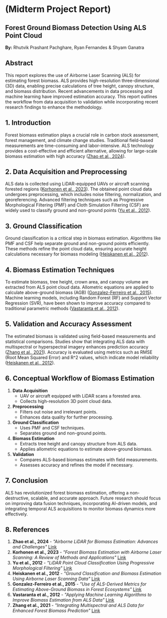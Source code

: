 # (Midterm Project Report)

## Forest Ground Biomass Detection Using ALS Point Cloud

**By:** Rhutvik Prashant Pachghare, Ryan Fernandes & Shyam Ganatra

## Abstract
This report explores the use of Airborne Laser Scanning (ALS) for estimating forest biomass. ALS provides high-resolution three-dimensional (3D) data, enabling precise calculations of tree height, canopy structure, and biomass distribution. Recent advancements in data processing and machine learning have improved estimation accuracy. This report outlines the workflow from data acquisition to validation while incorporating recent research findings to enhance the methodology.

## 1. Introduction
Forest biomass estimation plays a crucial role in carbon stock assessment, forest management, and climate change studies. Traditional field-based measurements are time-consuming and labor-intensive. ALS technology provides a cost-effective and efficient alternative, allowing for large-scale biomass estimation with high accuracy ([Zhao et al., 2024](https://www.sciencedirect.com/science/article/pii/S1470160X24009749)).

## 2. Data Acquisition and Preprocessing
ALS data is collected using LiDAR-equipped UAVs or aircraft scanning forested regions ([Korhonen et al., 2023](https://cbmjournal.biomedcentral.com/articles/10.1186/s13021-023-00222-4)). The obtained point cloud data undergoes preprocessing, which includes noise filtering, normalization, and georeferencing. Advanced filtering techniques such as Progressive Morphological Filtering (PMF) and Cloth Simulation Filtering (CSF) are widely used to classify ground and non-ground points ([Yu et al., 2012](https://www.sciencedirect.com/science/article/abs/pii/S0034425712002787)).

## 3. Ground Classification
Ground classification is a critical step in biomass estimation. Algorithms like PMF and CSF help separate ground and non-ground points efficiently. These methods refine the point cloud data, ensuring accurate height calculations necessary for biomass modeling ([Heiskanen et al., 2012](https://www.sciencedirect.com/science/article/abs/pii/S0034425712002787)).

## 4. Biomass Estimation Techniques
To estimate biomass, tree height, crown area, and canopy volume are extracted from ALS point cloud data. Allometric equations are applied to calculate above-ground biomass (AGB) ([Gonzalez-Ferreiro et al., 2015](https://cbmjournal.biomedcentral.com/articles/10.1186/s13021-015-0037-2)). Machine learning models, including Random Forest (RF) and Support Vector Regression (SVR), have been shown to improve accuracy compared to traditional parametric methods ([Vastaranta et al., 2012](https://iforest.sisef.org/abstract/?id=ifor2735-012)).

## 5. Validation and Accuracy Assessment
The estimated biomass is validated using field-based measurements and statistical comparisons. Studies show that integrating ALS data with multispectral or hyperspectral imagery enhances prediction accuracy ([Zhang et al., 2021](https://www.nature.com/articles/s41598-021-81267-8)). Accuracy is evaluated using metrics such as RMSE (Root Mean Squared Error) and R^2 values, which indicate model reliability ([Heiskanen et al., 2012](https://www.sciencedirect.com/science/article/abs/pii/S0034425712002787)).

## 6. Conceptual Workflow of Biomass Estimation
1. **Data Acquisition**
   - UAV or aircraft equipped with LiDAR scans a forested area.
   - Collects high-resolution 3D point cloud data.
2. **Preprocessing**
   - Filters out noise and irrelevant points.
   - Enhances data quality for further processing.
3. **Ground Classification**
   - Uses PMF and CSF techniques.
   - Separates ground and non-ground points.
4. **Biomass Estimation**
   - Extracts tree height and canopy structure from ALS data.
   - Applies allometric equations to estimate above-ground biomass.
5. **Validation**
   - Compares ALS-based biomass estimates with field measurements.
   - Assesses accuracy and refines the model if necessary.

## 7. Conclusion
ALS has revolutionized forest biomass estimation, offering a non-destructive, scalable, and accurate approach. Future research should focus on improving data fusion techniques, incorporating AI-driven models, and integrating temporal ALS acquisitions to monitor biomass dynamics more effectively.

## 8. References
1. **Zhao et al., 2024** - *"Airborne LiDAR for Biomass Estimation: Advances and Challenges"*  [Link](https://www.sciencedirect.com/science/article/pii/S1470160X24009749)  
2. **Korhonen et al., 2023** - *"Forest Biomass Estimation with Airborne Laser Scanning: A Review of Methods and Applications"*  [Link](https://cbmjournal.biomedcentral.com/articles/10.1186/s13021-023-00222-4)  
3. **Yu et al., 2012** - *"LiDAR Point Cloud Classification Using Progressive Morphological Filtering"*  [Link](https://www.sciencedirect.com/science/article/abs/pii/S0034425712002787)  
4. **Heiskanen et al., 2012** - *"Ground Classification and Biomass Estimation Using Airborne Laser Scanning Data"*  [Link](https://www.sciencedirect.com/science/article/abs/pii/S0034425712002787)  
5. **Gonzalez-Ferreiro et al., 2015** - *"Use of ALS-Derived Metrics for Estimating Above-Ground Biomass in Forest Ecosystems"*   [Link](https://cbmjournal.biomedcentral.com/articles/10.1186/s13021-015-0037-2)  
6. **Vastaranta et al., 2012** - *"Applying Machine Learning Algorithms to Improve Biomass Estimation from ALS Data"*  [Link](https://iforest.sisef.org/abstract/?id=ifor2735-012)  
7. **Zhang et al., 2021** - *"Integrating Multispectral and ALS Data for Enhanced Forest Biomass Prediction"*  [Link](https://www.nature.com/articles/s41598-021-81267-8)

